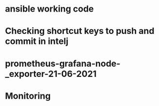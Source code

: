 # ansible working code 
# Checking shortcut keys to push and commit in intelj
# prometheus-grafana-node-_exporter-21-06-2021
# Monitoring